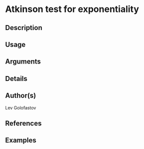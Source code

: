 # Atkinson test for exponentiality

## Description

## Usage

## Arguments

## Details

## Author(s)
Lev Golofastov

## References

## Examples
